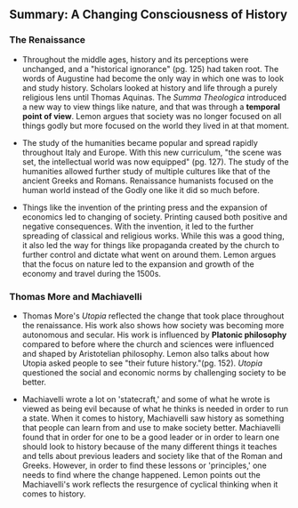 ## Summary: A Changing Consciousness of History

### The Renaissance 
- Throughout the middle ages, history and its perceptions were unchanged, and a "historical ignorance" (pg. 125) had taken root. The words of Augustine had become the only way in which one was to look and study history. Scholars looked at history and life through a purely religious lens until Thomas Aquinas. The *Summa Theologica* introduced a new way to view things like nature, and that was through a __temporal point of view__. Lemon argues that society was no longer focused on all things godly but more focused on the world they lived in at that moment. 

- The study of the humanities became popular and spread rapidly throughout Italy and Europe. With this new curriculum, "the scene was set, the intellectual world was now equipped" (pg. 127). The study of the humanities allowed further study of multiple cultures like that of the ancient Greeks and Romans. Renaissance humanists focused on the human world instead of the Godly one like it did so much before. 

- Things like the invention of the printing press and the expansion of economics led to changing of society. Printing caused both positive and negative consequences. With the invention, it led to the further spreading of classical and religious works. While this was a good thing, it also led the way for things like propaganda created by the church to further control and dictate what went on around them. Lemon argues that the focus on nature led to the expansion and growth of the economy and travel during the 1500s. 

### Thomas More and Machiavelli 

- Thomas More's *Utopia* reflected the change that took place throughout the renaissance. His work also shows how society was becoming more autonomous and secular. His work is influenced by __Platonic philosophy__ compared to before where the church and sciences were influenced and shaped by Aristotelian philosophy. Lemon also talks about how Utopia asked people to see "their future history."(pg. 152). *Utopia* questioned the social and economic norms by challenging society to be better.

- Machiavelli wrote a lot on 'statecraft,' and some of what he wrote is viewed as being evil because of what he thinks is needed in order to run a state. When it comes to history, Machiavelli saw history as something that people can learn from and use to make society better. Machiavelli found that in order for one to be a good leader or in order to learn one should look to history because of the many different things it teaches and tells about previous leaders and society like that of the Roman and Greeks. However, in order to find these lessons or 'principles,' one needs to find where the change happened. Lemon points out the Machiavelli's work reflects the resurgence of cyclical thinking when it comes to history. 
